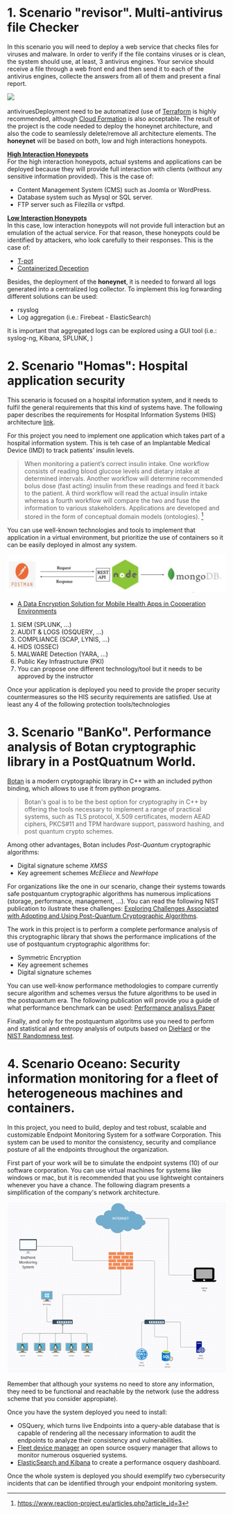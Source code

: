 # 1. Scenario "revisor". Multi-antivirus file Checker

In this scenario you will need to deploy a web service that checks files for viruses and malware. In order to verify if the file contains viruses or is clean, the system should use, at least, 3 antivirus engines. Your service should receive a file through a web front end and then send it to each of the antivirus engines, collecte the answers from all of them and present a final report. 

![](https:////www.plantuml.com/plantuml/png/XOuz3e9048NxESMKKa32hXK5mSOZQ66CGHmCoJAO_Rc_EuKinGRBUU-RbwzplhS-p0PkLthYsIxiI-BN7Nk7erpnW66PFmiJUpnT7iJlYQdEXIeNQe0cEB8DbcMxRcA3Xxh0SJ84QrPLBGegvJ6MmHXqGyzeoGNZ7IHKjfACFAYqba7KVqHl4O3DkdXjnNNnCuhVTIBrFgaJgVP91G1TBC9ilW00)



antiviruesDeployment need to be automatized (use of [Terraform](https://www.terraform.io/) is highly recommended, although [Cloud Formation](https://docs.aws.amazon.com/AWSCloudFormation/latest/UserGuide/Welcome.html) is also acceptable. The result of the project is the code needed to deploy the honeynet architecture, and also the code to seamlessly delete/remove all architecture elements.
The **honeynet** will be based on both, low and high interactions honeypots.  

**<u>High Interaction Honeypots</u>**   
For the high interaction honeypots, actual systems and applications can be deployed because they will provide full interaction with clients (without any sensitive information provided).  This is the case of:
- Content Management System (CMS) such as Joomla or WordPress.
- Database system such as Mysql or SQL server.
- FTP server such as Filezilla or vsftpd.

**<u>Low Interaction Honeypots</u>**   
In this case, low interaction honeypots will not provide full interaction but an emulation of the actual service. For that reason, these honeypots could be identified by attackers, who look carefully to their responses. This is the case of:
- [T-pot](https://github.security.telekom.com/2020/08/honeypot-tpot-20.06-released.html)
- [Containerized Deception](https://appfleet.com/blog/compromised-container-detection-with-honeypot-containers/)

Besides, the deployment of the **honeynet**, it is needed to forward all logs generated into a centralized log collector. To implement this log forwarding different solutions can be used:
- rsyslog
- Log aggregation (i.e.: Firebeat - ElasticSearch)

It is important that aggregated logs can be explored using a GUI tool (i.e.: syslog-ng, Kibana, SPLUNK, )



# 2. Scenario "Homas": Hospital application security
This scenario is focused on a hospital information system, and it needs to fulfil the general requirements that this kind of systems have. The following paper describes the requirements for Hospital Information Systems (HIS) architecture [link](https://www.scitepress.org/Papers/2012/38850/38850.pdf).

For this project you  need to implement one application which takes  part of a hospital information system. This is teh case of an Implantable Medical Device (IMD) to track patients' insulin levels.

 > When monitoring  a patient’s correct insulin intake. One workflow consists of reading blood glucose levels and dietary intake at determined intervals. Another workflow will determine recommended bolus dose (fast acting) insulin from these readings and feed it back to the patient. A third workflow will read the actual insulin intake whereas a fourth workflow will compare the two and fuse the information to various stakeholders. Applications are developed and stored in the form of conceptual domain models (ontologies). [^1]

[^1]: https://www.reaction-project.eu/articles.php?article_id=3

You can use  well-known technologies and tools to implement that application in a virtual environment, but prioritize the use of containers so it can be easily deployed in almost any system.

![Simple implementation of the Application](figures/mongonodejs.png)

- [A Data Encryption Solution for Mobile Health Apps in Cooperation Environments](https://www.ncbi.nlm.nih.gov/pmc/articles/PMC3636327/)

1. SIEM (SPLUNK, ...)
2. AUDIT & LOGS (OSQUERY, ...)
3. COMPLIANCE (SCAP, LYNIS, ...)
4. HIDS (OSSEC)
5. MALWARE Detection (YARA, ...)
6. Public Key Infrastructure (PKI)
7. You can propose one different technology/tool but it needs to be approved by the instructor

Once your application is deployed you need to provide the proper security countermeasures so the HIS security requirements are satisfied. Use at least any 4 of the following protection tools/technologies


# 3. Scenario "BanKo". Performance analysis of Botan cryptographic library in a PostQuatnum World. 

[Botan](https://github.com/randombit/botan) is a modern cryptographic library in C++ with an included python binding, which allows to use it from python programs.
> Botan's goal is to be the best option for cryptography in C++ by offering the tools necessary to implement a range of practical systems, such as TLS protocol, X.509 certificates, modern AEAD ciphers, PKCS#11 and TPM hardware support, password hashing, and post quantum crypto schemes.

Among other advantages, Botan includes *Post-Quantum* cryptographic algorithms:
+ Digital signature scheme *XMSS*
+ Key  agreement schemes *McEliece* and *NewHope*

For organizations like the one in our scenario, change their systems towards safe postquantum cryptographic algorithms has numerous implications (storage, performance, management, ...). You can read the following NIST publication to ilustrate these challenges: 
[Exploring Challenges Associated with Adopting and
Using Post-Quantum Cryptographic Algorithms](https://nvlpubs.nist.gov/nistpubs/CSWP/NIST.CSWP.04282021.pdf). 

The work in this project is to perform a complete performance analysis of this cryptographic library that shows the performance implications of the use of postquantum cryptographic algorithms for:
+ Symmetric Encryption
+ Key agreement schemes
+ Digital signature schemes

You can use well-know performance methodologies to compare currently secure algorithm and schemes versus the future algorithms to be used in the postquantum era. The following publication will provide you a guide of what performance benchmark can be used: 
[Performance analisys Paper](https://arxiv.org/pdf/2010.06139.pdf)

Finally, and only for the postquantum algoritms use you need to perform and statistical and entropy analysis of outputs based on [DieHard](https://web.archive.org/web/20160125103112/http://stat.fsu.edu/pub/diehard/) or the [NIST Randomness test](https://nvlpubs.nist.gov/nistpubs/legacy/sp/nistspecialpublication800-22r1a.pdf).




# 4. Scenario Oceano: Security information monitoring for a fleet of heterogeneous machines and containers.

In this project, you need to build, deploy and test robust, scalable and customizable Endpoint Monitoring System for a sotfware Corporation. This system can be used to monitor the consistency, security and compliance posture of all the endpoints throughout the organization.

First part of your work will be to simulate the endpoint systems (10) of our software corporation. You can use virtual machines for systems like windows or mac, but it is recommended that you  use lightweight containers whenever you have a chance. The following diagram presents a simplification of the company's network architecture.

![img.png](figures/img.png)

Remember that although your systems no need to store any information, they need to be functional and reachable by the network (use the address scheme that you consider appropiate). 

Once you have the system deployed you need to install:
+ OSQuery, which turns live Endpoints into a query-able database that is capable of rendering all the necessary information to audit the endpoints to analyze their consistency and vulnerabilities.
+ [Fleet device manager](https://fleetdm.com/) an open source osquery manager that allows to monitor numerous osqueried systems.
+ [ElasticSearch and Kibana](https://blog.fleetdm.com/build-an-osquery-performance-dashboard-1b1762ee3880) to create a performance osquery dashboard.

Once the whole system is deployed you should exemplify two cybersecurity incidents that can be identified through your endpoint monitoring system.  
